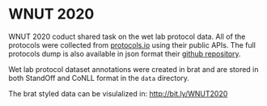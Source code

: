 WNUT 2020
===============

WNUT 2020 coduct shared task on the wet lab protocol data. All of the protocols were collected from [protocols.io](https://www.protocols.io/) using their public APIs. The full protocols dump is also available in json format their [github repository](https://github.com/protocolsio/protocols).  

Wet lab protocol dataset annotations were created in brat and are stored in both StandOff and CoNLL format in the  `data` directory.

The brat styled data can be visulalized in: http://bit.ly/WNUT2020